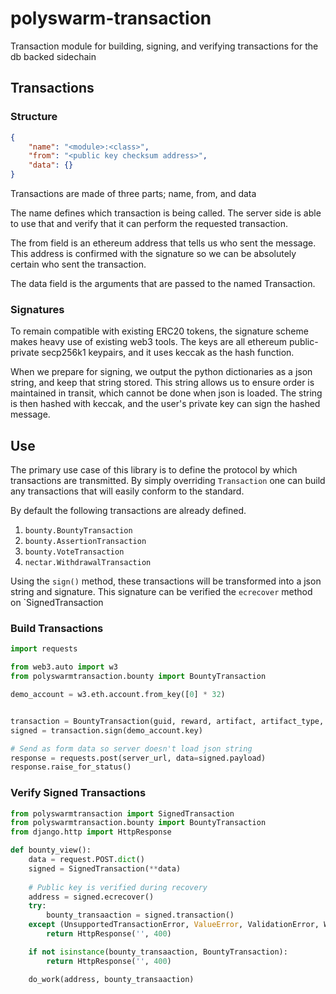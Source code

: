 # polyswarm-transaction
Transaction module for building, signing, and verifying transactions for the db backed sidechain

## Transactions

### Structure

```json
{
    "name": "<module>:<class>",
    "from": "<public key checksum address>",
    "data": {}
}
```

Transactions are made of three parts; name, from, and data

The name defines which transaction is being called.
The server side is able to use that and verify that it can perform the requested transaction.

The from field is an ethereum address that tells us who sent the message.
This address is confirmed with the signature so we can be absolutely certain who sent the transaction.

The data field is the arguments that are passed to the named Transaction.


### Signatures

To remain compatible with existing ERC20 tokens, the signature scheme makes heavy use of existing web3 tools.
The keys are all ethereum public-private secp256k1 keypairs, and it uses keccak as the hash function.

When we prepare for signing, we output the python dictionaries as a json string, and keep that string stored.
This string allows us to ensure order is maintained in transit, which cannot be done when json is loaded.
The string is then hashed with keccak, and the user's private key can sign the hashed message.


## Use

The primary use case of this library is to define the protocol by which transactions are transmitted.
By simply overriding `Transaction` one can build any transactions that will easily conform to the standard.

By default the following transactions are already defined.
 
1. `bounty.BountyTransaction`
1. `bounty.AssertionTransaction`
1. `bounty.VoteTransaction`
1. `nectar.WithdrawalTransaction` 

Using the `sign()` method, these transactions will be transformed into a json string and signature.
This signature can be verified the `ecrecover` method on `SignedTransaction


### Build Transactions

```python
import requests

from web3.auto import w3
from polyswarmtransaction.bounty import BountyTransaction

demo_account = w3.eth.account.from_key([0] * 32)


transaction = BountyTransaction(guid, reward, artifact, artifact_type, metadata, expiration)
signed = transaction.sign(demo_account.key)

# Send as form data so server doesn't load json string
response = requests.post(server_url, data=signed.payload)
response.raise_for_status()
```


### Verify Signed Transactions

```python
from polyswarmtransaction import SignedTransaction
from polyswarmtransaction.bounty import BountyTransaction
from django.http import HttpResponse

def bounty_view():
    data = request.POST.dict()
    signed = SignedTransaction(**data)
    
    # Public key is verified during recovery
    address = signed.ecrecover()
    try:
        bounty_transaaction = signed.transaction()
    except (UnsupportedTransactionError, ValueError, ValidationError, WrongSignatureError, InvalidSignatureError):
        return HttpResponse('', 400)

    if not isinstance(bounty_transaaction, BountyTransaction):
        return HttpResponse('', 400)

    do_work(address, bounty_transaaction)
```

